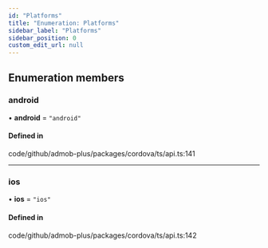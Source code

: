 ```yaml
---
id: "Platforms"
title: "Enumeration: Platforms"
sidebar_label: "Platforms"
sidebar_position: 0
custom_edit_url: null
---
```


## Enumeration members

### android

• **android** = `"android"`

#### Defined in

code/github/admob-plus/packages/cordova/ts/api.ts:141

___

### ios

• **ios** = `"ios"`

#### Defined in

code/github/admob-plus/packages/cordova/ts/api.ts:142
